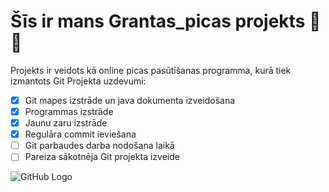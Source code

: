 ﻿# Šīs ir mans Grantas_picas projekts :pizza::euro:
Projekts ir veidots kā online picas pasūtīšanas programma, kurā tiek izmantots Git 
Projekta uzdevumi:
- [x] Git mapes izstrāde un java dokumenta izveidošana
- [x] Programmas izstrāde
- [x] Jaunu zaru izstrāde
- [x] Regulāra commit ieviešana
- [ ] Git parbaudes darba nodošana laikā
- [ ] Pareiza sākotnēja Git projekta izveide

![GitHub Logo](https://encrypted-tbn0.gstatic.com/images?q=tbn:ANd9GcTWBl2Tp8c_mRVbjeAl9Kvw7oaOMRSa21x45g&usqp=CAU)
